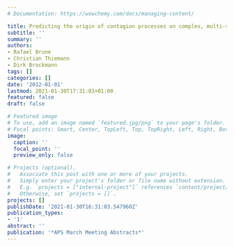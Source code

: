```yaml
---
# Documentation: https://wowchemy.com/docs/managing-content/

title: Predicting the origin of contagion processes on complex, multi-scale networks
subtitle: ''
summary: ''
authors:
- Rafael Brune
- Christian Thiemann
- Dirk Brockmann
tags: []
categories: []
date: '2012-01-01'
lastmod: 2021-01-30T17:31:03+01:00
featured: false
draft: false

# Featured image
# To use, add an image named `featured.jpg/png` to your page's folder.
# Focal points: Smart, Center, TopLeft, Top, TopRight, Left, Right, BottomLeft, Bottom, BottomRight.
image:
  caption: ''
  focal_point: ''
  preview_only: false

# Projects (optional).
#   Associate this post with one or more of your projects.
#   Simply enter your project's folder or file name without extension.
#   E.g. `projects = ["internal-project"]` references `content/project/deep-learning/index.md`.
#   Otherwise, set `projects = []`.
projects: []
publishDate: '2021-01-30T16:31:03.547960Z'
publication_types:
- '1'
abstract: ''
publication: '*APS March Meeting Abstracts*'
---
```

